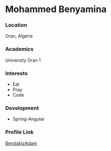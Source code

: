 # Mohammed Benyamina

### Location

Oran, Algeria

### Academics

University Oran 1

### Interests 
- Eat
- Pray
- Code

### Development
- Spring-Angular

### Profile Link

[BendabizAdam](https://github.com/BendabizAdam)
